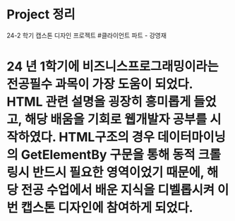 # Project 정리
24-2 학기
캡스톤 디자인 프로젝트
#클라이언트 파트 - 강영재
# 24 년 1학기에 비즈니스프로그래밍이라는 전공필수 과목이 가장 도움이 되었다. HTML 관련 설명을 굉장히 흥미롭게 들었고, 해당 배움을 기회로 웹개발자 공부를 시작하였다. HTML구조의 경우 데이터마이닝의 GetElementBy 구문을 통해 동적 크롤링시 반드시 필요한 영역이었기 때문에, 해당 전공 수업에서 배운 지식을 디벨롭시켜 이번 캡스톤 디자인에 참여하게 되었다. 
